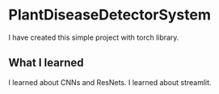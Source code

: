 # PlantDiseaseDetectorSystem
I have created this simple project with torch library.

## What I learned
I learned about CNNs and ResNets.
I learned about streamlit.
